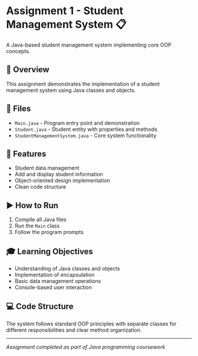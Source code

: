 # Assignment 1 - Student Management System 📋

A Java-based student management system implementing core OOP concepts.

## 🎯 Overview

This assignment demonstrates the implementation of a student management system using Java classes and objects.

## 📁 Files

- `Main.java` - Program entry point and demonstration
- `Student.java` - Student entity with properties and methods
- `StudentManagementSystem.java` - Core system functionality

## 🚀 Features

- Student data management
- Add and display student information
- Object-oriented design implementation
- Clean code structure

## ▶️ How to Run

1. Compile all Java files
2. Run the `Main` class
3. Follow the program prompts

## 🎓 Learning Objectives

- Understanding of Java classes and objects
- Implementation of encapsulation
- Basic data management operations
- Console-based user interaction

## 💻 Code Structure

The system follows standard OOP principles with separate classes for different responsibilities and clear method organization.

---
*Assignment completed as part of Java programming coursework*
